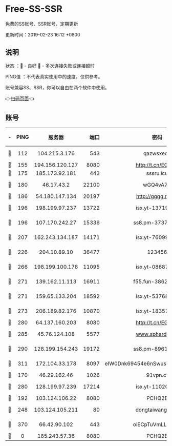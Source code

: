 # Free-SS-SSR

免费的SS账号、SSR账号，定期更新

更新时间：2019-02-23 16:12 +0800

## 说明

状态     ：🙂 - 良好 🙁 - 多次连接失败或连接超时

PING值   ：不代表真实使用中的速度，仅供参考。

账号兼容SS、SSR，你可以自由在两个软件中使用。

👉[扫码页面](https://liesauer.github.io/free-ss-ssr.github.io/)👈

## 账号

|-|PING|服务器|端口|密码|加密方式|区域|
|:----:|:----:|:-----:|-----:|:----:|:----:|:----:|
|🙂|112|104.215.3.176|543|qazwsxedc|aes-256-gcm|JP|
|🙂|155|194.156.120.127|8080|http://t.cn/EGJIyrl|rc4-md5|RU|
|🙂|175|185.173.92.181|443|sssru.icu|rc4-md5|RU|
|🙂|180|46.17.43.2|22100|wGQ4vA7D|aes-256-gcm|RU|
|🙂|186|54.180.147.134|20197|http://gggg.rocks|chacha20|KR|
|🙂|196|198.199.97.237|13722|isx.yt-13719964|aes-256-cfb|US|
|🙂|196|107.170.242.27|15336|ss8.pm-37378232|aes-256-cfb|US|
|🙂|207|162.243.134.187|14171|isx.yt-76099235|aes-256-cfb|US|
|🙂|226|204.10.89.10|36477|123456|aes-256-cfb|US|
|🙂|266|198.199.100.178|11095|isx.yt-08687523|aes-256-cfb|US|
|🙂|271|139.162.11.113|16911|f55.fun-38620708|aes-256-cfb|SG|
|🙂|271|159.65.133.204|18592|isx.yt-53768973|aes-256-cfb|SG|
|🙂|273|206.189.82.176|10870|isx.yt-18357670|aes-256-cfb|SG|
|🙂|280|64.137.160.203|8080|http://t.cn/EGJIyrl|rc4-md5|CA|
|🙂|285|45.76.124.108|5577|www.sphard.com|aes-256-cfb|AU|
|🙂|290|128.199.154.243|19172|ss8.pm-89617917|aes-256-cfb|SG|
|🙂|311|172.104.33.178|8097|eIW0Dnk69454e6nSwuspv9DmS201tQ0D|aes-256-cfb|SG|
|🙂|170|46.29.162.46|1026|91vpn.cf|rc4-md5|RU|
|🙂|280|128.199.97.239|17214|isx.yt-11020903|aes-256-cfb|SG|
|🙁|192|103.124.106.22|8080|PCHQ2E|rc4-md5|US|
|🙁|248|103.124.105.211|80|dongtaiwang.com|aes-256-cfb|US|
|🙁|370|66.42.90.102|443|oiECpTuVmLLxk4Ts|aes-256-cfb|US|
|🙁|0|185.243.57.36|8080|PCHQ2E|rc4-md5|US|
